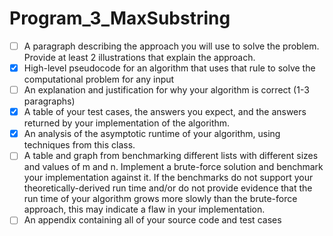 # Program_3_MaxSubstring

- [ ] A paragraph describing the approach you will use to solve the problem. Provide at least 2 illustrations that explain the approach.
- [X] High-level pseudocode for an algorithm that uses that rule to solve the computational problem for any input
- [ ] An explanation and justification for why your algorithm is correct (1-3 paragraphs)
- [X] A table of your test cases, the answers you expect, and the answers returned by your implementation of the algorithm.
- [X] An analysis of the asymptotic runtime of your algorithm, using techniques from this class.
- [ ] A table and graph from benchmarking different lists with different sizes and values of m and n. Implement a brute-force solution and benchmark your implementation against it. If the benchmarks do not support your theoretically-derived run time and/or do not provide evidence that the run time of your algorithm grows more slowly than the brute-force approach, this may indicate a flaw in your implementation.
- [ ] An appendix containing all of your source code and test cases